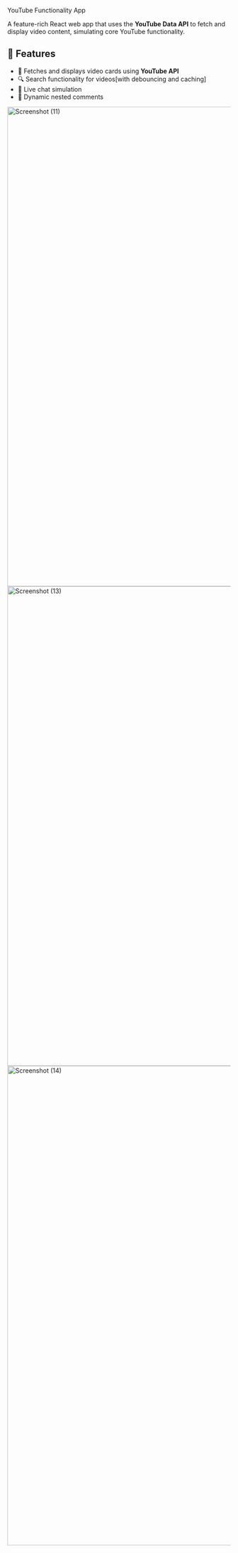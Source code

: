 YouTube Functionality App

A feature-rich React web app that uses the **YouTube Data API** to fetch and display video content, simulating core YouTube functionality.
## 🔧 Features

- 🎥 Fetches and displays video cards using **YouTube API**
- 🔍 Search functionality for videos[with debouncing and caching]
- 💬 Live chat simulation
- 🧵 Dynamic nested comments
<img width="1920" height="1080" alt="Screenshot (11)" src="https://github.com/user-attachments/assets/4c75c50b-a0a6-442f-986c-ccaf9705e997" />
<img width="1920" height="1080" alt="Screenshot (13)" src="https://github.com/user-attachments/assets/36eebf18-c1bd-4dcf-9ebf-a32778daa091" />
<img width="1920" height="1080" alt="Screenshot (14)" src="https://github.com/user-attachments/assets/4e01bcd3-683c-449a-b586-ef84519f1849" />
